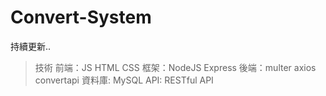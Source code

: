 # Convert-System
持續更新..
> 技術
前端：JS HTML CSS
框架：NodeJS Express
後端：multer axios convertapi
資料庫: MySQL
API: RESTful API
